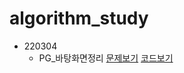# algorithm_study

- 220304
    - PG_바탕화면정리 [문제보기](https://school.programmers.co.kr/learn/courses/30/lessons/161990?language=java#) [코드보기](java/algo/src/basic/PG_바탕화면정리.java)
